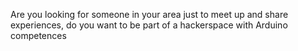 Are you looking for someone in your area just to meet up and share experiences, do you want to be part of a hackerspace with Arduino competences

